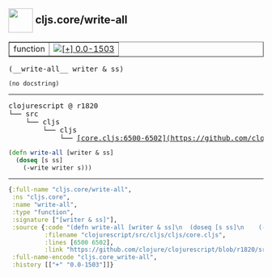 ## <img width="48px" valign="middle" src="http://i.imgur.com/Hi20huC.png"> cljs.core/write-all

 <table border="1">
<tr>
<td>function</td>
<td><a href="https://github.com/cljsinfo/api-refs/tree/0.0-1503"><img valign="middle" alt="[+] 0.0-1503" src="https://img.shields.io/badge/+-0.0--1503-lightgrey.svg"></a> </td>
</tr>
</table>

 <samp>
(__write-all__ writer & ss)<br>
</samp>

```
(no docstring)
```

---

 <pre>
clojurescript @ r1820
└── src
    └── cljs
        └── cljs
            └── <ins>[core.cljs:6500-6502](https://github.com/clojure/clojurescript/blob/r1820/src/cljs/cljs/core.cljs#L6500-L6502)</ins>
</pre>

```clj
(defn write-all [writer & ss]
  (doseq [s ss]
    (-write writer s)))
```


---

```clj
{:full-name "cljs.core/write-all",
 :ns "cljs.core",
 :name "write-all",
 :type "function",
 :signature ["[writer & ss]"],
 :source {:code "(defn write-all [writer & ss]\n  (doseq [s ss]\n    (-write writer s)))",
          :filename "clojurescript/src/cljs/cljs/core.cljs",
          :lines [6500 6502],
          :link "https://github.com/clojure/clojurescript/blob/r1820/src/cljs/cljs/core.cljs#L6500-L6502"},
 :full-name-encode "cljs.core_write-all",
 :history [["+" "0.0-1503"]]}

```
